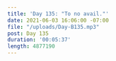 ```yaml
---
title: 'Day 135: "To no avail."'
date: 2021-06-03 16:06:00 -07:00
file: "/uploads/Day-B135.mp3"
post: Day 135
duration: '00:05:37'
length: 4877190
---
```


